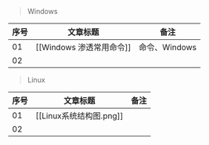 
>Windows

| 序号 | 文章标题                 | 备注          |
| ---- | ------------------------ | ------------- |
| 01   | [[Windows 渗透常用命令]] | 命令、Windows |
| 02     |                          |               |


>Linux

| 序号 | 文章标题 | 备注 |
| ---- | -------- | ---- |
| 01   |  [[Linux系统结构图.png]]        |      |
| 02   |          |      |
